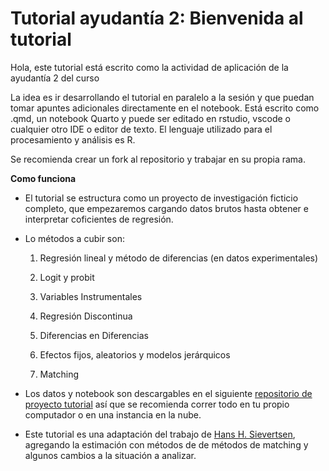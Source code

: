 # Tutorial ayudantía 2: Bienvenida al tutorial

Hola, este tutorial está escrito como la actividad de aplicación de la ayudantía 2 del curso

La idea es ir desarrollando el tutorial en paralelo a la sesión y que puedan tomar apuntes adicionales directamente en el notebook. Está escrito como .qmd, un notebook Quarto y puede ser editado en rstudio, vscode o cualquier otro IDE o editor de texto. El lenguaje utilizado para el procesamiento y análisis es R.

Se recomienda crear un fork al repositorio y trabajar en su propia rama.

**Como funciona**

-   El tutorial se estructura como un proyecto de investigación ficticio completo, que empezaremos cargando datos brutos hasta obtener e interpretar coficientes de regresión.

-   Lo métodos a cubir son:

    1. Regresión lineal y método de diferencias (en datos experimentales)

    2. Logit y probit

    3. Variables Instrumentales

    4. Regresión Discontinua

    5. Diferencias en Diferencias

    6. Efectos fijos, aleatorios y modelos jerárquicos

    7. Matching

-   Los datos y notebook son descargables en el siguiente [repositorio de proyecto tutorial](https://github.com/ClasesMOW/ayudantia2_tutorial)  así que se recomienda correr todo en tu propio computador o en una instancia en la nube.

-   Este tutorial es una adaptación del trabajo de [Hans H. Sievertsen](https://hhsievertsen.shinyapps.io/applied_econ_with_R_dynamic), agregando la estimación con métodos de de métodos de matching y algunos cambios a la situación a analizar.

<br>

